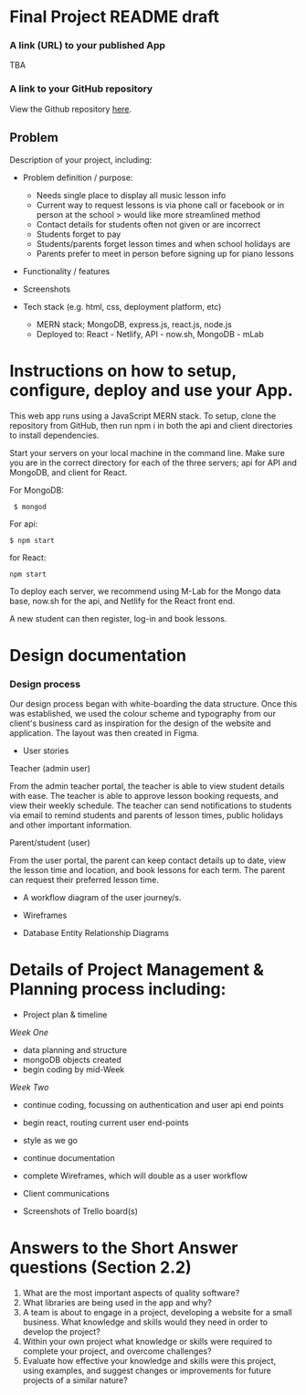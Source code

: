 # Final Project README draft

### A link (URL) to your published App
  TBA
### A link to your GitHub repository
  View the Github repository [here](https://github.com/EVWatson/Final-Project).

## Problem

  Description of your project, including:

- Problem definition / purpose:
  -	Needs single place to display all music lesson info
  -	Current way to request lessons is via phone call or facebook or in person at the school > would like more streamlined method
  -	Contact details for students often not given or are incorrect
  -	Students forget to pay
  -	Students/parents forget lesson times and when school holidays are
  -	Parents prefer to meet in person before signing up for piano lessons

- Functionality / features
- Screenshots
- Tech stack (e.g. html, css, deployment platform, etc)
  - MERN stack; MongoDB, express.js, react.js, node.js
  - Deployed to: React - Netlify, API - now.sh, MongoDB - mLab

# Instructions on how to setup, configure, deploy and use your App.
This web app runs using a JavaScript MERN stack. To setup, clone the repository from GitHub, then run npm i in both the api and client directories to install dependencies.

Start your servers on your local machine in the command line. Make sure you are in the correct directory for each of the three servers; api for API and MongoDB, and client for React.

For MongoDB:
```
 $ mongod
```

For api:

```
$ npm start
```

for React:

```
npm start
```

To deploy each server, we recommend using M-Lab for the Mongo data base, now.sh for the api, and Netlify for the React front end.

A new student can then register, log-in and book lessons.

# Design documentation

### Design process

Our design process began with white-boarding the data structure. Once this was established, we used the colour scheme and typography from our client's business card as inspiration for the design of the website and application. The layout was then created in Figma.

- User stories

Teacher (admin user)

From the admin teacher portal, the teacher is able to view student details with ease. The teacher is able to approve lesson booking requests, and view their weekly schedule. The teacher can send notifications to students via email to remind students and parents of lesson times, public holidays and other important information.

Parent/student (user)

From the user portal, the parent can keep contact details up to date, view the lesson time and location, and book lessons for each term. The parent can request their preferred lesson time.

- A workflow diagram of the user journey/s.


- Wireframes


- Database Entity Relationship Diagrams



# Details of Project Management & Planning process including:

- Project plan & timeline

_Week One_
- data planning and structure
- mongoDB objects created
- begin coding by mid-Week

_Week Two_
- continue coding, focussing on authentication and user api end points
- begin react, routing current user end-points
- style as we go
- continue documentation
- complete Wireframes, which will double as a user workflow

- Client communications

- Screenshots of Trello board(s)

# Answers to the Short Answer questions (Section 2.2)

1. What are the most important aspects of quality software?
2. What libraries are being used in the app and why?
3. A team is about to engage in a project, developing a website for a small business. What knowledge and skills would they need in order to develop the project?
4. Within your own project what knowledge or skills were required to complete your project, and overcome challenges?
5. Evaluate how effective your knowledge and skills were this project, using examples, and suggest changes or improvements for future projects of a similar nature?
